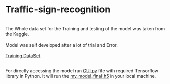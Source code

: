 # Traffic-sign-recognition
 <br>The Whole data set for the Training and testing of the model was taken from the Kaggle.<br>
 <br> Model was self developed after a lot of trial and Error.<br>
 <br> [Training DataSet](https://www.kaggle.com/datasets/meowmeowmeowmeowmeow/gtsrb-german-traffic-sign). <br>
 
 <br> For directly accessing the model run [GUI.py](https://github.com/patel-dev-03/traffic-sign-recognition/blob/main/gui.py) file with required Tensorflow library in Python. It will run the [my_model_final.h5](https://github.com/patel-dev-03/traffic-sign-recognition/blob/main/my_model_final.h5) in your local machine. <br>
 
